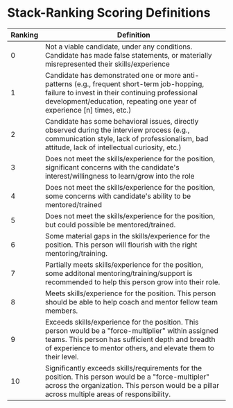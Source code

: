 
# Stack-Ranking Scoring Definitions


|Ranking | Definition|
|-----|-----------|
0 | Not a viable candidate, under any conditions. Candidate has made false statements, or materially misrepresented their skills/experience
1 | Candidate has demonstrated one or more anti-patterns (e.g., frequent short-term job-hopping, failure to invest in their continuing professional development/education, repeating one year of experience [n] times, etc.)
2 | Candidate has some behavioral issues, directly observed during the interview process (e.g., communication style, lack of professionalism, bad attitude, lack of intellectual curiosity, etc.)
3 | Does not meet the skills/experience for the position, significant concerns with the candidate's interest/willingness to learn/grow into the role
4 | Does not meet the skills/experience for the position, some concerns with candidate's ability to be mentored/trained 
5 | Does not meet the skills/experience for the position, but could possible be mentored/trained. 
6 | Some material gaps in the skills/experience for the position. This person will flourish with the right mentoring/training. 
7 | Partially meets skills/experience for the position, some additonal mentoring/training/support is recommended to help this person grow into their role.
8 | Meets skills/experience for the position. This person should be able to help coach and mentor fellow team members. 
9 | Exceeds skills/experience for the position. This person would be a "force-multiplier" within assigned teams. This person has sufficient depth and breadth of experience to mentor others, and elevate them to their level.
10 | Significantly exceeds skills/requirements for the position. This person would be a "force-multipler" across the organization. This person would be a pillar across multiple areas of responsibility. 
